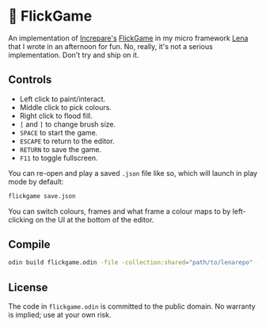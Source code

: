 # 🎨 FlickGame

An implementation of [Increpare's](https://www.increpare.com) [FlickGame](https://flickgame.org) in my micro framework [Lena](https://github.com/lichendust/lena) that I wrote in an afternoon for fun. No, really, it's not a serious implementation. Don't try and ship on it.

## Controls

- Left click to paint/interact.
- Middle click to pick colours.
- Right click to flood fill.
- `[` and `]` to change brush size.
- `SPACE` to start the game.
- `ESCAPE` to return to the editor.
- `RETURN` to save the game.
- `F11` to toggle fullscreen.

You can re-open and play a saved `.json` file like so, which will launch in play mode by default:

```sh
flickgame save.json
```

You can switch colours, frames and what frame a colour maps to by left-clicking on the UI at the bottom of the editor.

## Compile

```sh
odin build flickgame.odin -file -collection:shared="path/to/lenarepo" -define:LENA_PALETTE=16
```

## License

The code in `flickgame.odin` is committed to the public domain. No warranty is implied; use at your own risk.

